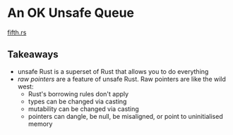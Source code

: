 # An OK Unsafe Queue

[fifth.rs](../src/fifth.rs)

## Takeaways

- unsafe Rust is a superset of Rust that allows you to do everything
- _raw pointers_ are a feature of unsafe Rust. Raw pointers are like the wild
  west:
  - Rust's borrowing rules don't apply
  - types can be changed via casting
  - mutability can be changed via casting
  - pointers can dangle, be null, be misaligned, or point to uninitialised
    memory

